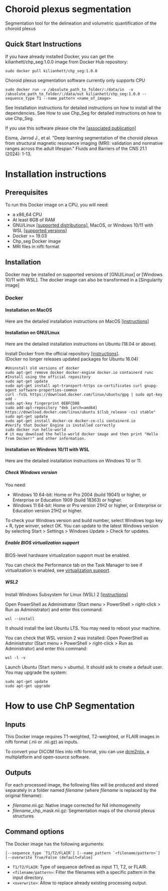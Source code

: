 # Choroid plexus segmentation

Segmentation tool for the delineation and volumetric quantification of the choroid plexus

## Quick Start Instructions
If you have already installed Docker, you can get the kilianhett/chp_seg:1.0.0 image from Docker Hub repository:

```
sudo docker pull kilianhett/chp_seg:1.0.0
```

Choroid plexus segmentation software currently only supports CPU

```
sudo docker run -v /absolute_path_to_folder/:/data/in  -v /absolute_path_to_folder/:/data/out kilianhett/chp_seg:1.0.0 --sequence_type T1 --name_pattern <name_of_image>
```

See Installation instructions for detailed instructions on how to install all the dependencies.
See How to use Chp_Seg for detailed instructions on how to use Chp_Seg.

If you use this software please cite the [[associated publication]](https://fluidsbarrierscns.biomedcentral.com/articles/10.1186/s12987-024-00525-9)

Eisma, Jarrod J., et al. "Deep learning segmentation of the choroid plexus from structural magnetic resonance imaging (MRI): validation and normative ranges across the adult lifespan." Fluids and Barriers of the CNS 21.1 (2024): 1-13.



# Installation instructions 

## Prerequisites

To run this Docker image on a CPU, you will need:
* a x86_64 CPU 
* At least 6GB of RAM
* GNU/Linux [[supported distributions]](https://docs.docker.com/engine/install/#server), MacOS, or Windows 10/11 with WSL [[supported versions]](https://docs.docker.com/desktop/windows/install/)
* Docker >= 19.03 
* Chp_seg Docker image 
* MRI files in nifti format

## Installation 

Docker may be installed on supported versions of [GNU/Linux] or [Windows 10/11 with WSL]. The docker image can also be transformed in a [Singularity image]

### Docker

#### Installation on MacOS

Here are the detailed installation instructions on MacOS [[instructions]](https://docs.docker.com/desktop/install/mac-install/)

#### Installation on GNU/Linux

Here are the detailed installation instructions on Ubuntu (18.04 or above).

Install Docker from the official repository [[instructions]](https://docs.docker.com/engine/install/ubuntu/).  
(Docker no longer releases updated packages for Ubuntu 16.04)
```
#Uninstall old versions of docker
sudo apt-get remove docker docker-engine docker.io containerd runc
#Install using the official repository
sudo apt-get update
sudo apt-get install apt-transport-https ca-certificates curl gnupg-agent software-properties-common
curl -fsSL https://download.docker.com/linux/ubuntu/gpg | sudo apt-key add -
sudo apt-key fingerprint 0EBFCD88
sudo add-apt-repository "deb [arch=amd64] https://download.docker.com/linux/ubuntu $(lsb_release -cs) stable"
sudo apt-get update
sudo apt-get install docker-ce docker-ce-cli containerd.io
#Verify that Docker Engine is installed correctly
sudo docker run hello-world
# it may download the hello-world docker image and then print "Hello from Docker!" and other information.
```

#### Installation on Windows 10/11 with WSL

Here are the detailed installation instructions on Windows 10 or 11.

##### Check Windows version

You need:
* Windows 10 64-bit: Home or Pro 2004 (build 19041) or higher, or Enterprise or Education 1909 (build 18363) or higher.
* Windows 11 64-bit: Home or Pro version 21H2 or higher, or Enterprise or Education version 21H2 or higher.

To check your Windows version and build number, select Windows logo key + R, type winver, select OK. 
You can update to the latest Windows version by selecting Start > Settings > Windows Update > Check for updates.

##### Enable BIOS virtualization support

BIOS-level hardware virtualization support must be enabled.

You can check the Performance tab on the Task Manager to see if virtualization is enabled, see [virtualization support](https://docs.docker.com/desktop/windows/troubleshoot/#virtualization-must-be-enabled).

##### WSL2

Install Windows Subsystem for Linux (WSL) 2 [[instructions]](https://docs.microsoft.com/en-us/windows/wsl/install)

Open PowerShell as Administrator (Start menu > PowerShell > right-click > Run as Administrator) and enter this command:
```
wsl --install
```
It should install the last Ubuntu LTS. You may need to reboot your machine.

You can check that WSL version 2 was installed:
Open PowerShell as Administrator (Start menu > PowerShell > right-click > Run as Administrator) and enter this command:
```
wsl -l -v
```

Launch Ubuntu (Start menu > ubuntu). It should ask to create a default user. 
You may upgrade the system: 
```
sudo apt-get update
sudo apt-get upgrade
```


# How to use ChP Segmentation 

## Inputs

This Docker image requires T1-weighted, T2-weighted, or FLAIR images in nifti format (.nii or .nii.gz) as inputs.

To convert your DICOM files into nifti format, you can use [dcm2niix](https://github.com/rordenlab/dcm2niix), a multiplatform and open-source software.

## Outputs

For each processed image, the following files will be produced and stored separately in a folder named *filename* (where *filename* is replaced by the original filename):

* *filename*.nii.gz: Native image corrected for N4 inhomogeneity 
* *filename*_chp_mask.nii.gz: Segmentation maps of the choroid plexus structures

## Command options

The Docker image has the following arguments: 
```
[--sequence_type `T1/T2/FLAIR`] [--name_pattern `<filename/pattern>`] [--overwrite True/False (default=False]
```
* `T1/T2/FLAIR`: Type of sequence defined as input T1, T2, or FLAIR.
* `<filename/pattern>`: Filter the filenames with a specific pattern in the input directory.
* `<overwrite>`: Allow to replace already existing processing output.


